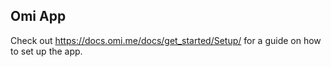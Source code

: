 ## Omi App

Check out https://docs.omi.me/docs/get_started/Setup/ for a guide on how to set up the app.
